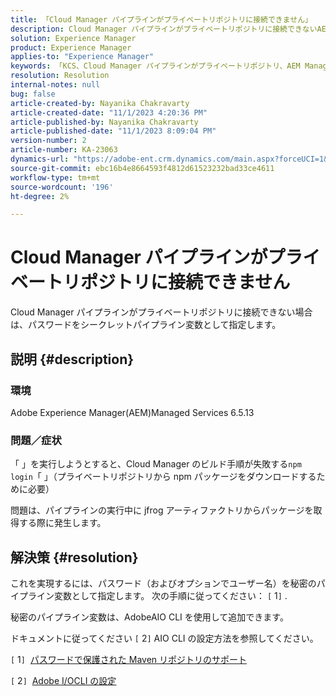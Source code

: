 ```yaml
---
title: 「Cloud Manager パイプラインがプライベートリポジトリに接続できません」
description: Cloud Manager パイプラインがプライベートリポジトリに接続できないAEMの問題を解決する方法について説明します。
solution: Experience Manager
product: Experience Manager
applies-to: "Experience Manager"
keywords: 「KCS、Cloud Manager パイプラインがプライベートリポジトリ、AEM Managed Services 6.5.13、シークレットパイプライン変数、AdobeAIO CLI に接続できません」
resolution: Resolution
internal-notes: null
bug: false
article-created-by: Nayanika Chakravarty
article-created-date: "11/1/2023 4:20:36 PM"
article-published-by: Nayanika Chakravarty
article-published-date: "11/1/2023 8:09:04 PM"
version-number: 2
article-number: KA-23063
dynamics-url: "https://adobe-ent.crm.dynamics.com/main.aspx?forceUCI=1&pagetype=entityrecord&etn=knowledgearticle&id=1771a694-d278-ee11-8179-6045bd0065f9"
source-git-commit: ebc16b4e8664593f4812d61523232bad33ce4611
workflow-type: tm+mt
source-wordcount: '196'
ht-degree: 2%

---
```


# Cloud Manager パイプラインがプライベートリポジトリに接続できません


Cloud Manager パイプラインがプライベートリポジトリに接続できない場合は、パスワードをシークレットパイプライン変数として指定します。



## 説明 {#description}


### 環境

Adobe Experience Manager(AEM)Managed Services 6.5.13

### 問題／症状

「 」を実行しようとすると、Cloud Manager のビルド手順が失敗する`npm login`「 」（プライベートリポジトリから npm パッケージをダウンロードするために必要）

問題は、パイプラインの実行中に jfrog アーティファクトリからパッケージを取得する際に発生します。


## 解決策 {#resolution}


これを実現するには、パスワード（およびオプションでユーザー名）を秘密のパイプライン変数として指定します。 次の手順に従ってください： `[` 1`]` .

秘密のパイプライン変数は、AdobeAIO CLI を使用して追加できます。

ドキュメントに従ってください `[` 2`]`  AIO CLI の設定方法を参照してください。

`[` 1`]`  [パスワードで保護された Maven リポジトリのサポート](https://experienceleague.adobe.com/docs/experience-manager-cloud-service/content/implementing/using-cloud-manager/create-application-project/setting-up-project.html?lang=en#password-protected-maven-repositories)

`[` 2`]`  [Adobe I/OCLI の設定](https://experienceleague.adobe.com/docs/experience-manager-learn/cloud-service/local-development-environment-set-up/development-tools.html?lang=en#aio-cli)
